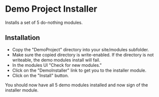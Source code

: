 Demo Project Installer
======================

Installs a set of 5 do-nothing modules.



Installation
------------

- Copy the "DemoProject" directory into your site/modules subfolder.
- Make sure the copied directory is write-enabled. If the directory is not writeable, the demo modules install will fail.
- In the modules UI "Check for new modules."
- Click on the "DemoInstaller" link to get you to the installer module.
- Click on the "Install" button.

You should now have all 5 demo modules installed and now sign of the installer module.
